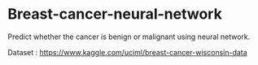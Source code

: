 # Breast-cancer-neural-network

 Predict whether the cancer is benign or malignant using neural network.
 
  Dataset : https://www.kaggle.com/uciml/breast-cancer-wisconsin-data
  
